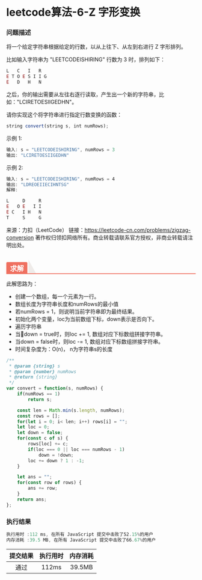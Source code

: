# leetcode算法-6-Z 字形变换

### 问题描述

将一个给定字符串根据给定的行数，以从上往下、从左到右进行 Z 字形排列。

比如输入字符串为 "LEETCODEISHIRING" 行数为 3 时，排列如下：

```js
L   C   I   R
E T O E S I I G
E   D   H   N
```
之后，你的输出需要从左往右逐行读取，产生出一个新的字符串，比如："LCIRETOESIIGEDHN"。

请你实现这个将字符串进行指定行数变换的函数：

```js
string convert(string s, int numRows);
```

示例 1:

```js
输入: s = "LEETCODEISHIRING", numRows = 3
输出: "LCIRETOESIIGEDHN"
```

示例 2:

```js
输入: s = "LEETCODEISHIRING", numRows = 4
输出: "LDREOEIIECIHNTSG"
解释:
```

```js
L     D     R
E   O E   I I
E C   I H   N
T     S     G
```

来源：力扣（LeetCode）
链接：https://leetcode-cn.com/problems/zigzag-conversion
著作权归领扣网络所有。商业转载请联系官方授权，非商业转载请注明出处。

<h2 style="margin-top: 30px; margin-bottom: 15px; padding: 0px; font-weight: bold; color: black; border-bottom: 2px solid rgb(239, 112, 96); font-size: 1.3em;"
 data-id="heading-1"><span style="display: none;" class="prefix"></span><span style="display: inline-block; font-weight: bold; background: rgb(239, 112, 96); color: #ffffff; padding: 3px 10px 1px; border-top-right-radius: 3px; border-top-left-radius: 3px; margin-right: 3px;" class="content">求解</span><span class="suffix"></span><span style="display: inline-block; vertical-align: bottom; border-bottom: 36px solid #efebe9; border-right: 20px solid transparent;"> </span></h2>

此解思路为：
- 创建一个数组，每一个元素为一行。
- 数组长度为字符串长度和numRows的最小值
- 若numRows = 1，则说明当前字符串即为最终结果。
- 初始化两个变量，loc为当前数组下标，down表示是否向下。
- 遍历字符串
- 当down = true时，则loc += 1, 数组对应下标数组拼接字符串。
- 当down = false时，则loc -= 1, 数组对应下标数组拼接字符串。
- 时间复杂度为：O(n)， n为字符串s的长度

```js
/**
 * @param {string} s
 * @param {number} numRows
 * @return {string}
 */
var convert = function(s, numRows) {
    if(numRows == 1)
        return s;

    const len = Math.min(s.length, numRows);
    const rows = [];
    for(let i = 0; i< len; i++) rows[i] = "";
    let loc = 0;
    let down = false;
    for(const c of s) {
        rows[loc] += c;
        if(loc === 0 || loc === numRows - 1)
            down = !down;
        loc += down ? 1 : -1;
    }

    let ans = "";
    for(const row of rows) {
        ans += row;
    }
    return ans;
};
```

### 执行结果

```js
执行用时 :112 ms, 在所有 JavaScript 提交中击败了52.15%的用户
内存消耗 :39.5 MB, 在所有 JavaScript 提交中击败了66.67%的用户
```

| 提交结果 | 执行用时 | 内存消耗 |
|:------:|:------:|:-------:|
|   通过  | 112ms  |  39.5MB |


